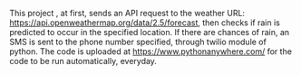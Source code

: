 This project , at first, sends an API request to the weather URL: https://api.openweathermap.org/data/2.5/forecast, then checks if rain is predicted to occur in the specified location.
If there are chances of rain, an SMS is sent to the phone number specified, through twilio module of python.
The code is uploaded at https://www.pythonanywhere.com/ for the code to be run automatically, everyday.
